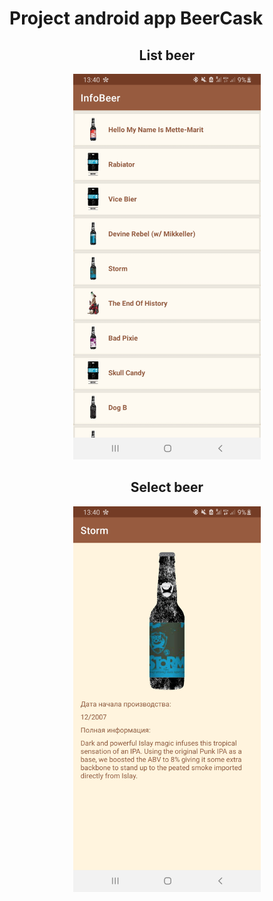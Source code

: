 # Project android app BeerCask

 <h2 align="center">List beer</h2>

<p align="center">
  <img src="https://github.com/Vadim-Rudak/ImagesInReadMe/blob/main/Beer%20App/ListBeer.jpg" width="300" title="list beer">
</p>

 <h2 align="center">Select beer</h2>

<p align="center">
  <img src="https://github.com/Vadim-Rudak/ImagesInReadMe/blob/main/Beer%20App/SelectBeer.jpg" width="300" title="select beer">
</p>
